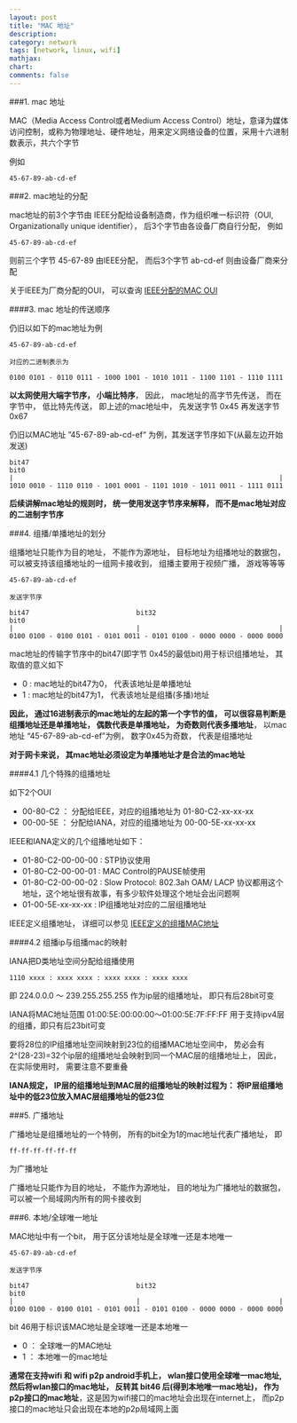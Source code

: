 ```yaml
---
layout: post
title: "MAC 地址"
description:
category: network
tags: [network, linux, wifi]
mathjax: 
chart:
comments: false
---
```


###1. mac 地址

MAC（Media Access Control或者Medium Access Control）地址，意译为媒体访问控制，或称为物理地址、硬件地址，用来定义网络设备的位置，采用十六进制数表示，共六个字节

例如

	45-67-89-ab-cd-ef

###2. mac地址的分配

mac地址的前3个字节由 IEEE分配给设备制造商，作为组织唯一标识符（OUI, Organizationally unique identifier）， 后3个字节由各设备厂商自行分配， 例如

	45-67-89-ab-cd-ef

则前三个字节 45-67-89  由IEEE分配， 而后3个字节 ab-cd-ef 则由设备厂商来分配

关于IEEE为厂商分配的OUI， 可以查询 [IEEE分配的MAC OUI](http://standards-oui.ieee.org/oui.txt)

####3. mac 地址的传送顺序

仍旧以如下的mac地址为例

	45-67-89-ab-cd-ef

	对应的二进制表示为

	0100 0101 - 0110 0111 - 1000 1001 - 1010 1011 - 1100 1101 - 1110 1111

**以太网使用大端字节序， 小端比特序**， 因此， mac地址的高字节先传送， 而在字节中， 低比特先传送， 即上述的mac地址中， 先发送字节 0x45 再发送字节 0x67

仍旧以MAC地址 ”45-67-89-ab-cd-ef“ 为例，其发送字节序如下(从最左边开始发送)

	bit47                                                               bit0
	|                                                                   |
	1010 0010 - 1110 0110 - 1001 0001 - 1101 1010 - 1011 0011 - 1111 0111


**后续讲解mac地址的规则时， 统一使用发送字节序来解释， 而不是mac地址对应的二进制字节序**

###4. 组播/单播地址的划分

组播地址只能作为目的地址， 不能作为源地址， 目标地址为组播地址的数据包， 可以被支持该组播地址的一组网卡接收到， 组播主要用于视频广播， 游戏等等等

	45-67-89-ab-cd-ef

	发送字节序

	bit47                           bit32                               bit0
	|                               |                                   |
	0100 0100 - 0100 0101 - 0101 0011 - 0101 0100 - 0000 0000 - 0000 0000

mac地址的传输字节序中的bit47(即字节 0x45的最低bit)用于标识组播地址， 其取值的意义如下

+ 0 : mac地址的bit47为0， 代表该地址是单播地址
+ 1 : mac地址的bit47为1， 代表该地址是组播(多播)地址

**因此， 通过16进制表示的mac地址的左起的第一个字节的值， 可以很容易判断是组播地址还是单播地址， 偶数代表是单播地址， 为奇数则代表多播地址**， 以mac地址 “45-67-89-ab-cd-ef”为例， 数字0x45为奇数， 代表是组播地址

**对于网卡来说， 其mac地址必须设定为单播地址才是合法的mac地址**

####4.1 几个特殊的组播地址

如下2个OUI

+ 00-80-C2 ： 分配给IEEE，对应的组播地址为 01-80-C2-xx-xx-xx
+ 00-00-5E ： 分配给IANA，对应的组播地址为 00-00-5E-xx-xx-xx

IEEE和IANA定义的几个组播地址如下：

+ 01-80-C2-00-00-00 : STP协议使用
+ 01-80-C2-00-00-01 : MAC Control的PAUSE帧使用
+ 01-80-C2-00-00-02 : Slow Protocol: 802.3ah OAM/ LACP 协议都用这个地址，这个地址很有故事，有多少软件处理这个地址会出问题啊
+ 01-00-5E-xx-xx-xx : IP组播地址对应的二层组播地址

IEEE定义组播地址， 详细可以参见 [IEEE定义的组播MAC地址](http://standards.ieee.org/develop/regauth/grpmac/public.html)

####4.2 组播ip与组播mac的映射

IANA把D类地址空间分配给组播使用

	1110 xxxx : xxxx xxxx : xxxx xxxx : xxxx xxxx

即 224.0.0.0 ～ 239.255.255.255 作为ip层的组播地址， 即只有后28bit可变

IANA将MAC地址范围 01:00:5E:00:00:00～01:00:5E:7F:FF:FF 用于支持ipv4层的组播，即只有后23bit可变 

要将28位的IP组播地址空间映射到23位的组播MAC地址空间中， 势必会有 2^(28-23)=32个ip层的组播地址会映射到同一个MAC层的组播地址上， 因此， 在实际使用时， 需要注意不要重叠

**IANA规定， IP层的组播地址到MAC层的组播地址的映射过程为： 将IP层组播地址中的低23位放入MAC层组播地址的低23位**

###5. 广播地址

广播地址是组播地址的一个特例， 所有的bit全为1的mac地址代表广播地址， 即

	ff-ff-ff-ff-ff-ff

为广播地址

广播地址只能作为目的地址， 不能作为源地址， 目的地址为广播地址的数据包， 可以被一个局域网内所有的网卡接收到

###6. 本地/全球唯一地址

MAC地址中有一个bit， 用于区分该地址是全球唯一还是本地唯一

	45-67-89-ab-cd-ef

	发送字节序

	bit47                           bit32                               bit0
	|                               |                                   |
	0100 0100 - 0100 0101 - 0101 0011 - 0101 0100 - 0000 0000 - 0000 0000

bit 46用于标识该MAC地址是全球唯一还是本地唯一

+ 0 ： 全球唯一的MAC地址
+ 1 ： 本地唯一的mac地址

**通常在支持wifi 和 wifi p2p android手机上， wlan接口使用全球唯一mac地址, 然后将wlan接口的mac地址， 反转其 bit46 后(得到本地唯一mac地址)， 作为p2p接口的mac地址**，这是因为wifi接口的mac地址会出现在internet上， 而p2p接口的mac地址只会出现在本地的p2p局域网上面 
